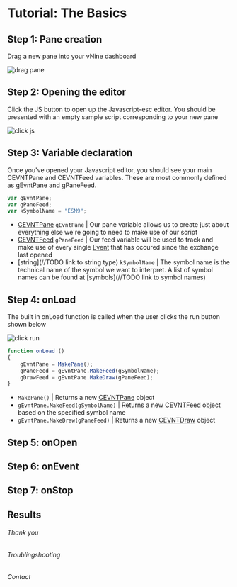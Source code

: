 # Tutorial: The Basics

## Step 1: Pane creation

Drag a new pane into your vNine dashboard

![drag pane](drag_pane.png)

## Step 2: Opening the editor

Click the JS button to open up the Javascript-esc editor. 
You should be presented with an empty sample script corresponding to your new pane

![click js](click_js.png)

## Step 3: Variable declaration

Once you've opened your Javascript editor, you should see your main CEVNTPane and CEVNTFeed variables. 
These are most commonly defined as gEvntPane and gPaneFeed.  

```js
var gEvntPane;
var gPaneFeed;
var kSymbolName = "ESM9";
```

- [CEVNTPane](https://bblake.info/doc/class/src/index.js~CEvntPane.html) ```gEvntPane``` | 
Our pane variable allows us to create just about everything else we're going to need 
to make use of our script
- [CEVNTFeed](https://bblake.info/doc/class/src/index.js~CEvntFeed.html) ```gPaneFeed``` | 
Our feed variable will be used to track and make use of every single [Event](https://bblake.info/doc/class/src/index.js~Event.html) 
that has occured since the exchange last opened
- [string](//TODO link to string type) ```kSymbolName``` | 
The symbol name is the technical name of the symbol we want to interpret. 
A list of symbol names can be found at [symbols](//TODO link to symbol names)

## Step 4: onLoad

The built in onLoad function is called when the user clicks the run button shown below

![click run](click_run.png)

```js
function onLoad ()
{
	gEvntPane = MakePane();
    gPaneFeed = gEvntPane.MakeFeed(gSymbolName);
    gDrawFeed = gEvntPane.MakeDraw(gPaneFeed);	
}
```

- ```MakePane()``` | Returns a new [CEVNTPane](https://bblake.info/doc/class/src/index.js~CEvntPane.html) object
- ```gEvntPane.MakeFeed(gSymbolName)``` | Returns a new [CEVNTFeed](https://bblake.info/doc/class/src/index.js~CEvntFeed.html) object based on the specified symbol name 
- ```gEvntPane.MakeDraw(gPaneFeed)``` | Returns a new [CEVNTDraw](https://bblake.info/doc/class/src/index.js~CEVNTDraw.html) object

## Step 5: onOpen

## Step 6: onEvent

## Step 7: onStop

## Results

###### Thank you



###### Troublingshooting



###### Contact


